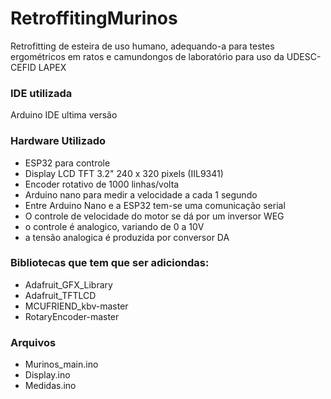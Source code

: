 # RetroffitingMurinos
Retrofitting de esteira de uso humano, adequando-a para testes ergométricos em ratos e camundongos de laboratório
para uso da UDESC-CEFID LAPEX

### IDE utilizada
Arduino IDE ultima versão

### Hardware Utilizado
- ESP32 para controle
- Display LCD TFT 3.2"  240 x 320 pixels (IIL9341)
- Encoder rotativo de 1000 linhas/volta
- Arduino nano para medir a velocidade a cada 1 segundo
- Entre Arduino Nano e a ESP32 tem-se uma comunicação serial
- O controle de velocidade do motor se dá por um inversor WEG
- o controle é analogico, variando de 0 a 10V
- a tensão analogica é produzida por conversor DA

### Bibliotecas que tem que ser adiciondas:
- Adafruit_GFX_Library
- Adafruit_TFTLCD
- MCUFRIEND_kbv-master
- RotaryEncoder-master

### Arquivos
- Murinos_main.ino
- Display.ino
- Medidas.ino
